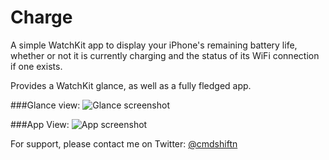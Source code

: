 # Charge
A simple WatchKit app to display your iPhone's remaining battery life, whether or not it is currently charging and the status of its WiFi connection if one exists.

Provides a WatchKit glance, as well as a fully fledged app.

###Glance view:
![Glance screenshot](http://i.imgur.com/F2b9tRE.png)

###App View:
![App screenshot](http://i.imgur.com/zgjnuqc.png)

For support, please contact me on Twitter: [@cmdshiftn](http://twitter.com/cmdshiftn)


